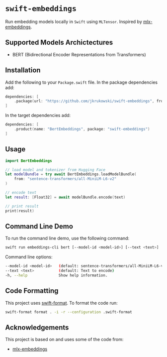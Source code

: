 # `swift-embeddings`

Run embedding models locally in `Swift` using `MLTensor`.
Inspired by [mlx-embeddings](https://github.com/Blaizzy/mlx-embeddings).

## Supported Models Archictectures

- BERT (Bidirectional Encoder Representations from Transformers)

## Installation

Add the following to your `Package.swift` file. In the package dependencies add:

```swift
dependencies: [
    .package(url: "https://github.com/jkrukowski/swift-embeddings", from: "0.0.1")
]
```

In the target dependencies add:

```swift
dependencies: [
    .product(name: "BertEmbeddings", package: "swift-embeddings")
]
```

## Usage

```swift
import BertEmbeddings

// load model and tokenizer from Hugging Face
let modelBundle = try await BertEmbeddings.loadModelBundle(
    from: "sentence-transformers/all-MiniLM-L6-v2"
)

// encode text
let result: [Float32] = await modelBundle.encode(text)

// print result
print(result)
```

## Command Line Demo

To run the command line demo, use the following command:

```bash
swift run embeddings-cli bert [--model-id <model-id>] [--text <text>]
```

Command line options:

```bash
--model-id <model-id>   (default: sentence-transformers/all-MiniLM-L6-v2)
--text <text>           (default: Text to encode)
-h, --help              Show help information.
```

## Code Formatting

This project uses [swift-format](https://github.com/swiftlang/swift-format). To format the code run:

```bash
swift-format format . -i -r --configuration .swift-format
```

## Acknowledgements

This project is based on and uses some of the code from:

- [mlx-embeddings](https://github.com/Blaizzy/mlx-embeddings)
